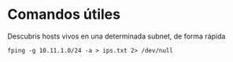 # Comandos útiles

Descubris hosts vivos en una determinada subnet, de forma rápida
```
fping -g 10.11.1.0/24 -a > ips.txt 2> /dev/null
```
